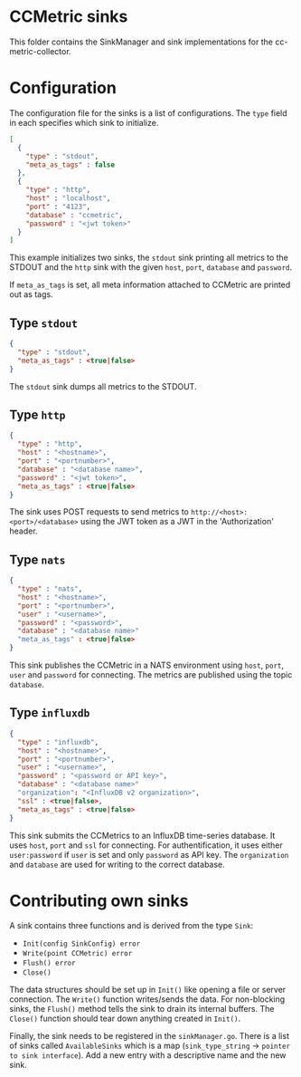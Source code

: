 # CCMetric sinks

This folder contains the SinkManager and sink implementations for the cc-metric-collector.

# Configuration

The configuration file for the sinks is a list of configurations. The `type` field in each specifies which sink to initialize.

```json
[
  {
    "type" : "stdout",
    "meta_as_tags" : false
  },
  {
    "type" : "http",
    "host" : "localhost",
    "port" : "4123",
    "database" : "ccmetric",
    "password" : "<jwt token>"
  }
]
```

This example initializes two sinks, the `stdout` sink printing all metrics to the STDOUT and the `http` sink with the given `host`, `port`, `database` and `password`.

If `meta_as_tags` is set, all meta information attached to CCMetric are printed out as tags.

## Type `stdout`

```json
{
  "type" : "stdout",
  "meta_as_tags" : <true|false>
}
```

The `stdout` sink dumps all metrics to the STDOUT.

## Type `http`

```json
{
  "type" : "http",
  "host" : "<hostname>",
  "port" : "<portnumber>",
  "database" : "<database name>",
  "password" : "<jwt token>",
  "meta_as_tags" : <true|false>
}
```
The sink uses POST requests to send metrics to `http://<host>:<port>/<database>` using the JWT token as a JWT in the 'Authorization' header.

## Type `nats`

```json
{
  "type" : "nats",
  "host" : "<hostname>",
  "port" : "<portnumber>",
  "user" : "<username>",
  "password" : "<password>",
  "database" : "<database name>"
  "meta_as_tags" : <true|false>
}
```

This sink publishes the CCMetric in a NATS environment using `host`, `port`, `user` and `password` for connecting. The metrics are published using the topic `database`. 

## Type `influxdb`

```json
{
  "type" : "influxdb",
  "host" : "<hostname>",
  "port" : "<portnumber>",
  "user" : "<username>",
  "password" : "<password or API key>",
  "database" : "<database name>"
  "organization": "<InfluxDB v2 organization>",
  "ssl" : <true|false>,
  "meta_as_tags" : <true|false>
}
```

This sink submits the CCMetrics to an InfluxDB time-series database. It uses `host`, `port` and `ssl` for connecting. For authentification, it uses either `user:password` if `user` is set and only `password` as API key. The `organization` and `database` are used for writing to the correct database.



# Contributing own sinks
A sink contains three functions and is derived from the type `Sink`:
* `Init(config SinkConfig) error`
* `Write(point CCMetric) error`
* `Flush() error`
* `Close()`

The data structures should be set up in `Init()` like opening a file or server connection. The `Write()` function writes/sends the data. For non-blocking sinks, the `Flush()` method tells the sink to drain its internal buffers. The `Close()` function should tear down anything created in `Init()`.

Finally, the sink needs to be registered in the `sinkManager.go`. There is a list of sinks called `AvailableSinks` which is a map (`sink_type_string` -> `pointer to sink interface`). Add a new entry with a descriptive name and the new sink.
